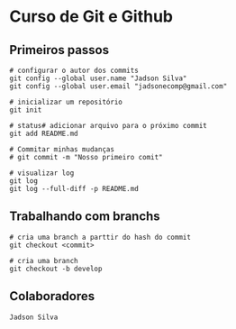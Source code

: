 # Curso de Git e Github

## Primeiros passos

```
# configurar o autor dos commits
git config --global user.name "Jadson Silva"
git config --global user.email "jadsonecomp@gmail.com"

# inicializar um repositório
git init

# status# adicionar arquivo para o próximo commit
git add README.md

# Commitar minhas mudanças
# git commit -m "Nosso primeiro comit"

# visualizar log
git log
git log --full-diff -p README.md
```

## Trabalhando com branchs

```
# cria uma branch a parttir do hash do commit
git checkout <commit>

# cria uma branch
git checkout -b develop
```

## Colaboradores
```
Jadson Silva
```
